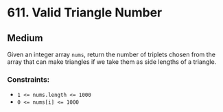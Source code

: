 # 611. Valid Triangle Number

## Medium

Given an integer array `nums`, return the number of triplets chosen from the array that can make triangles if we take
them as side lengths of a triangle.

### Constraints:

- `1 <= nums.length <= 1000`
- `0 <= nums[i] <= 1000`
